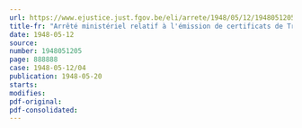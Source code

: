 ```yaml
---
url: https://www.ejustice.just.fgov.be/eli/arrete/1948/05/12/1948051205/justel
title-fr: "Arrêté ministériel relatif à l'émission de certificats de Trésorerie 4 % de 1948 à cinq ou à dix ans"
date: 1948-05-12
source:
number: 1948051205
page: 888888
case: 1948-05-12/04
publication: 1948-05-20
starts:
modifies:
pdf-original:
pdf-consolidated:
---
```


